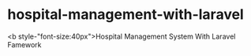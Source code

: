 # hospital-management-with-laravel
<b style-"font-size:40px">Hospital Management System With Laravel Famework</b>

